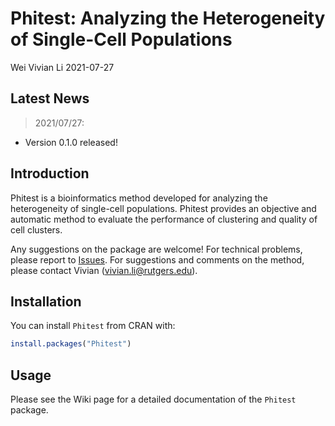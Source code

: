Phitest: Analyzing the Heterogeneity of Single-Cell Populations
================
Wei Vivian Li
2021-07-27

<!-- README.md is generated from README.Rmd. Please edit that file -->

## Latest News

> 2021/07/27:

-   Version 0.1.0 released!

## Introduction

Phitest is a bioinformatics method developed for analyzing the
heterogeneity of single-cell populations. Phitest provides an objective
and automatic method to evaluate the performance of clustering and
quality of cell clusters.

Any suggestions on the package are welcome! For technical problems,
please report to
[Issues](https://github.com/Vivianstats/Phitest/issues). For suggestions
and comments on the method, please contact Vivian
(<vivian.li@rutgers.edu>).

## Installation

You can install `Phitest` from CRAN with:

``` r
install.packages("Phitest")
```

## Usage

Please see the Wiki page for a detailed documentation of the `Phitest`
package.
